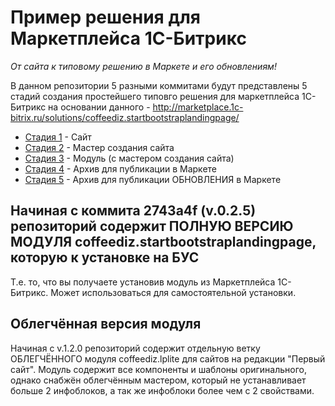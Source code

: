 Пример решения для Маркетплейса 1С-Битрикс
==============================

*От сайта к типовому решению в Маркете и его обновлениям!*

В данном репозитории 5 разными коммитами будут представлены 5 стадий создания простейшего типовго решения для маркетплейса 1С-Битрикс на основании данного - http://marketplace.1c-bitrix.ru/solutions/coffeediz.startbootstraplandingpage/

* [Стадия 1](https://github.com/lexnekr/bitrix_example_for_marketplace/tree/9dbe39c8638e1f43437503ea3a1a09a88724926f) - Сайт
* [Стадия 2](https://github.com/lexnekr/bitrix_example_for_marketplace/tree/f12b0a1d13c0144f2580d16d384e2b1d45fbec9f) - Мастер создания сайта
* [Стадия 3](https://github.com/lexnekr/bitrix_example_for_marketplace/tree/3c94d8ca02e97d19a9b17169a63f56f45323d8d4) - Модуль (с мастером создания сайта)
* [Стадия 4](https://github.com/lexnekr/bitrix_example_for_marketplace/tree/3e9ff5947d8e36f646cd29da19c085d31e04364f) - Архив для публикации в Маркете
* [Стадия 5](https://github.com/lexnekr/bitrix_example_for_marketplace/tree/04002be7294345f8771f223a53c55fde1df7665b) - Архив для публикации ОБНОВЛЕНИЯ в Маркете


Начиная с коммита 2743a4f (v.0.2.5) репозиторий содержит ПОЛНУЮ ВЕРСИЮ МОДУЛЯ coffeediz.startbootstraplandingpage, которую к установке на БУС
-------
Т.е. то, что вы получаете установив модуль из Маркетплейса 1С-Битрикс.
Может использоваться для самостоятельной установки.




Облегчённая версия модуля
-------
Начиная с v.1.2.0 репозиторий содержит отдельную ветку ОБЛЕГЧЁННОГО модуля coffeediz.lplite для сайтов на редакции "Первый сайт". Модуль содержит все компоненты и шаблоны оригинального, однако снабжён облегчённым мастером, который не устанавливает больше 2 инфоблоков, а так же инфоблоки более чем с 2 свойствами.
